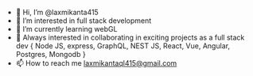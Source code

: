 - 👋 Hi, I’m @laxmikanta415
- 👀 I’m interested in full stack development
- 🌱 I’m currently learning webGL
- 💞️ Always interested in collaborating in exciting projects as a full stack dev { Node JS, express, GraphQL, NEST JS, React, Vue, Angular, Postgres, Mongodb }
- 📫 How to reach me laxmikantaql415@gmail.com

<!---
laxmikanta415/laxmikanta415 is a ✨ special ✨ repository because its `README.md` (this file) appears on your GitHub profile.
You can click the Preview link to take a look at your changes.
--->
